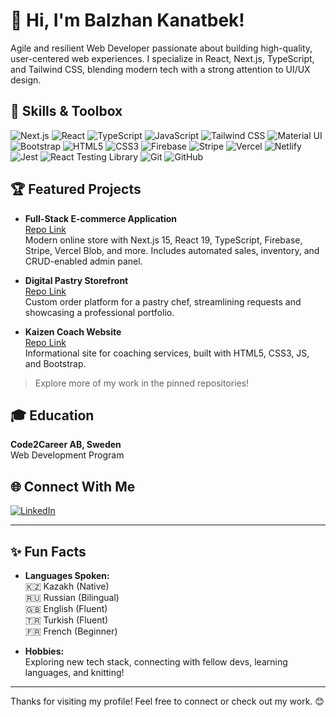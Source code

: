 # 👋 Hi, I'm Balzhan Kanatbek!

Agile and resilient Web Developer passionate about building high-quality, user-centered web experiences. I specialize in React, Next.js, TypeScript, and Tailwind CSS, blending modern tech with a strong attention to UI/UX design.

## 🧰 Skills & Toolbox

<p>
  <!-- Unique badges -->
  <img src="https://img.shields.io/badge/Next.js-000?logo=nextdotjs&logoColor=white&style=for-the-badge" alt="Next.js" />
  <img src="https://img.shields.io/badge/React-20232a?logo=react&logoColor=61dafb&style=for-the-badge" alt="React" />
  <img src="https://img.shields.io/badge/TypeScript-007ACC?logo=typescript&logoColor=white&style=for-the-badge" alt="TypeScript" />
  <img src="https://img.shields.io/badge/JavaScript-F7DF1E?logo=javascript&logoColor=black&style=for-the-badge" alt="JavaScript" />
  <img src="https://img.shields.io/badge/Tailwind%20CSS-38B2AC?logo=tailwindcss&logoColor=white&style=for-the-badge" alt="Tailwind CSS" />
  <img src="https://img.shields.io/badge/Material%20UI-007FFF?logo=mui&logoColor=white&style=for-the-badge" alt="Material UI" />
  <img src="https://img.shields.io/badge/Bootstrap-563D7C?logo=bootstrap&logoColor=white&style=for-the-badge" alt="Bootstrap" />
  <img src="https://img.shields.io/badge/HTML5-e34c26?logo=html5&logoColor=white&style=for-the-badge" alt="HTML5" />
  <img src="https://img.shields.io/badge/CSS3-1572B6?logo=css3&logoColor=white&style=for-the-badge" alt="CSS3" />
  <img src="https://img.shields.io/badge/Firebase-ffca28?logo=firebase&logoColor=black&style=for-the-badge" alt="Firebase" />
  <img src="https://img.shields.io/badge/Stripe-635bff?logo=stripe&logoColor=white&style=for-the-badge" alt="Stripe" />
  <img src="https://img.shields.io/badge/Vercel-000?logo=vercel&logoColor=white&style=for-the-badge" alt="Vercel" />
  <img src="https://img.shields.io/badge/Netlify-00C7B7?logo=netlify&logoColor=white&style=for-the-badge" alt="Netlify" />
  <img src="https://img.shields.io/badge/Jest-C21325?logo=jest&logoColor=white&style=for-the-badge" alt="Jest" />
  <img src="https://img.shields.io/badge/React%20Testing%20Library-E33332?logo=testing-library&logoColor=white&style=for-the-badge" alt="React Testing Library" />
  <img src="https://img.shields.io/badge/Git-F05032?logo=git&logoColor=white&style=for-the-badge" alt="Git" />
  <img src="https://img.shields.io/badge/GitHub-181717?logo=github&logoColor=white&style=for-the-badge" alt="GitHub" />
</p>

## 🏆 Featured Projects

- **Full-Stack E-commerce Application**  
  [Repo Link](#)  
  Modern online store with Next.js 15, React 19, TypeScript, Firebase, Stripe, Vercel Blob, and more. Includes automated sales, inventory, and CRUD-enabled admin panel.

- **Digital Pastry Storefront**  
  [Repo Link](#)  
  Custom order platform for a pastry chef, streamlining requests and showcasing a professional portfolio.

- **Kaizen Coach Website**  
  [Repo Link](#)  
  Informational site for coaching services, built with HTML5, CSS3, JS, and Bootstrap.

> Explore more of my work in the pinned repositories!

## 🎓 Education

**Code2Career AB, Sweden**  
Web Development Program 

## 🌐 Connect With Me

[![LinkedIn](https://img.shields.io/badge/LinkedIn-blue?logo=linkedin)](https://www.linkedin.com/in/balzhan-kanatbek)

---

## ✨ Fun Facts

- **Languages Spoken:**  
  🇰🇿 Kazakh (Native)  
  🇷🇺 Russian (Bilingual)  
  🇬🇧 English (Fluent)  
  🇹🇷 Turkish (Fluent)  
  🇫🇷 French (Beginner)

- **Hobbies:**  
  Exploring new tech stack, connecting with fellow devs, learning languages, and knitting!

---

Thanks for visiting my profile! Feel free to connect or check out my work. 😊
